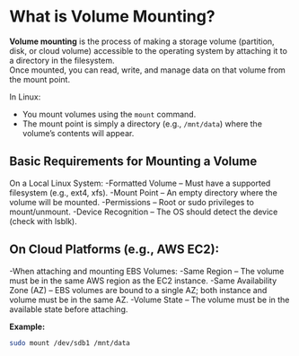 
# What is Volume Mounting?
**Volume mounting** is the process of making a storage volume (partition, disk, or cloud volume) accessible to the operating system by attaching it to a directory in the filesystem.  
Once mounted, you can read, write, and manage data on that volume from the mount point.

In Linux:
- You mount volumes using the `mount` command.
- The mount point is simply a directory (e.g., `/mnt/data`) where the volume’s contents will appear.

## Basic Requirements for Mounting a Volume

On a Local Linux System:
-Formatted Volume – Must have a supported filesystem (e.g., ext4, xfs).
-Mount Point – An empty directory where the volume will be mounted.
-Permissions – Root or sudo privileges to mount/unmount.
-Device Recognition – The OS should detect the device (check with lsblk).

## On Cloud Platforms (e.g., AWS EC2):

-When attaching and mounting EBS Volumes:
-Same Region – The volume must be in the same AWS region as the EC2 instance.
-Same Availability Zone (AZ) – EBS volumes are bound to a single AZ; both instance and volume must be in the same AZ.
-Volume State – The volume must be in the available state before attaching.

**Example:**
```bash
sudo mount /dev/sdb1 /mnt/data
```



